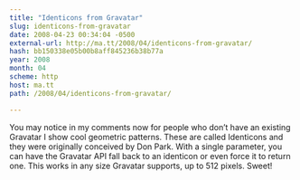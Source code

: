 ```yaml
---
title: "Identicons from Gravatar"
slug: identicons-from-gravatar
date: 2008-04-23 00:34:04 -0500
external-url: http://ma.tt/2008/04/identicons-from-gravatar/
hash: bb150338e05b00b8aff845236b38b77a
year: 2008
month: 04
scheme: http
host: ma.tt
path: /2008/04/identicons-from-gravatar/

---
```


You may notice in my comments now for people who don’t have an existing Gravatar I show cool geometric patterns. These are called Identicons and they were originally conceived by Don Park. With a single parameter, you can have the Gravatar API fall back to an identicon or even force it to return one. This works in any size Gravatar supports, up to 512 pixels. Sweet!

